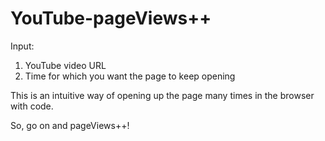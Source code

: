 # YouTube-pageViews++

Input:
  1. YouTube video URL
  2. Time for which you want the page to keep opening
  
This is an intuitive way of opening up the page many times in the browser with code.

So, go on and pageViews++!
